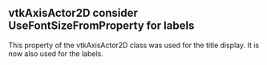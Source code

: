 ## vtkAxisActor2D consider UseFontSizeFromProperty for labels

This property of the vtkAxisActor2D class was used for the title display.
It is now also used for the labels.
